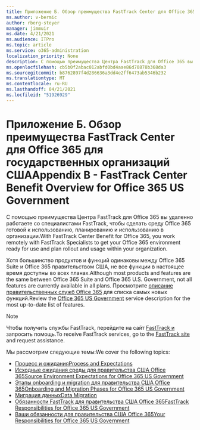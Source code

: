 ```yaml
---
title: Приложение Б. Обзор преимущества FastTrack Center для Office 365 для государственных организаций США
ms.author: v-bermic
author: rberg-steyer
manager: jimmuir
ms.date: 4/21/2021
ms.audience: ITPro
ms.topic: article
ms.service: o365-administration
localization_priority: None
description: С помощью преимущества Центра FastTrack для Office 365 вы удаленно работаете со специалистами FastTrack, чтобы сделать среду Office 365 готовой к использованию, планированию и использованию в организации.
ms.openlocfilehash: cb5b0f2abac012abfd0bd4aae86d70878b368da3
ms.sourcegitcommit: b8762897f4d286636a3dd4e2ff6473ab5346b232
ms.translationtype: MT
ms.contentlocale: ru-RU
ms.lasthandoff: 04/21/2021
ms.locfileid: "51926929"
---
```

# <a name="appendix-b---fasttrack-center-benefit-overview-for-office-365-us-government"></a><span data-ttu-id="ec10f-103">Приложение Б. Обзор преимущества FastTrack Center для Office 365 для государственных организаций США</span><span class="sxs-lookup"><span data-stu-id="ec10f-103">Appendix B - FastTrack Center Benefit Overview for Office 365 US Government</span></span>

<span data-ttu-id="ec10f-104">С помощью преимущества Центра FastTrack для Office 365 вы удаленно работаете со специалистами FastTrack, чтобы сделать среду Office 365 готовой к использованию, планированию и использованию в организации.</span><span class="sxs-lookup"><span data-stu-id="ec10f-104">With FastTrack Center Benefit for Office 365, you work remotely with FastTrack Specialists to get your Office 365 environment ready for use and plan rollout and usage within your organization.</span></span> 
  
<span data-ttu-id="ec10f-105">Хотя большинство продуктов и функций одинаковы между Office 365 Suite и Office 365 правительством США, не все функции в настоящее время доступны во всех планах.</span><span class="sxs-lookup"><span data-stu-id="ec10f-105">Although most products and features are the same between Office 365 Suite and Office 365 U.S. Government, not all features are currently available in all plans.</span></span> <span data-ttu-id="ec10f-106">Просмотрите [описание правительственных служб Office 365](https://aka.ms/aboutgovcloud) для списка самых новых функций.</span><span class="sxs-lookup"><span data-stu-id="ec10f-106">Review the [Office 365 US Government](https://aka.ms/aboutgovcloud) service description for the most up-to-date list of features.</span></span>

> [!NOTE]
> <span data-ttu-id="ec10f-107">Чтобы получить службы FastTrack, перейдите на сайт [FastTrack и](https://go.microsoft.com/fwlink/?linkid=780698) запросить помощь.</span><span class="sxs-lookup"><span data-stu-id="ec10f-107">To receive FastTrack services, go to the [FastTrack site](https://go.microsoft.com/fwlink/?linkid=780698) and request assistance.</span></span>  

<span data-ttu-id="ec10f-108">Мы рассмотрим следующие темы:</span><span class="sxs-lookup"><span data-stu-id="ec10f-108">We cover the following topics:</span></span>
- [<span data-ttu-id="ec10f-109">Процесс и ожидания</span><span class="sxs-lookup"><span data-stu-id="ec10f-109">Process and Expectations</span></span>](process-and-expectations.md) 
- [<span data-ttu-id="ec10f-110">Исходные ожидания среды для правительства США Office 365</span><span class="sxs-lookup"><span data-stu-id="ec10f-110">Source Environment Expectations for Office 365 US Government</span></span>](US-Gov-appendix-source-environment-expectations.md)   
- [<span data-ttu-id="ec10f-111">Этапы onboarding и migration для правительства США Office 365</span><span class="sxs-lookup"><span data-stu-id="ec10f-111">Onboarding and Migration Phases for Office 365 US Government</span></span>](US-Gov-appendix-onboarding-and-migration.md)
- [<span data-ttu-id="ec10f-112">Миграция данных</span><span class="sxs-lookup"><span data-stu-id="ec10f-112">Data Migration</span></span>](data-migration.md)    
- [<span data-ttu-id="ec10f-113">Обязанности FastTrack для правительства США Office 365</span><span class="sxs-lookup"><span data-stu-id="ec10f-113">FastTrack Responsibilities for Office 365 US Government</span></span>](US-Gov-appendix-fasttrack-responsibilities.md)   
- [<span data-ttu-id="ec10f-114">Ваши обязанности для правительства США Office 365</span><span class="sxs-lookup"><span data-stu-id="ec10f-114">Your Responsibilities for Office 365 US Government</span></span>](US-Gov-appendix-your-responsibilities.md)    

